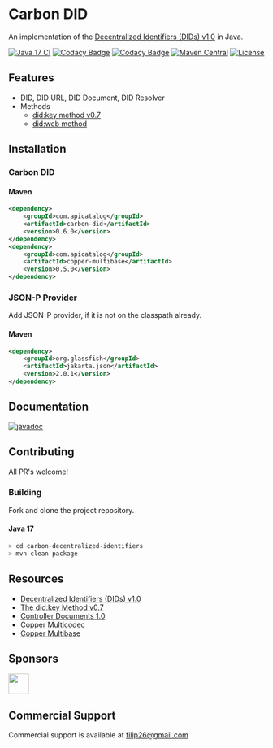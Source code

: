 # Carbon DID
An implementation of the [Decentralized Identifiers (DIDs) v1.0](https://www.w3.org/TR/did-core/) in Java.


[![Java 17 CI](https://github.com/filip26/carbon-decentralized-identifiers/actions/workflows/java17-build.yml/badge.svg)](https://github.com/filip26/carbon-decentralized-identifiers/actions/workflows/java17-build.yml)
[![Codacy Badge](https://app.codacy.com/project/badge/Grade/dd79aafc6eb14ed18f2217de62585ba7)](https://app.codacy.com/gh/filip26/carbon-decentralized-identifiers/dashboard?utm_source=gh&utm_medium=referral&utm_content=&utm_campaign=Badge_grade)
[![Codacy Badge](https://app.codacy.com/project/badge/Coverage/dd79aafc6eb14ed18f2217de62585ba7)](https://app.codacy.com/gh/filip26/carbon-decentralized-identifiers/dashboard?utm_source=gh&utm_medium=referral&utm_content=&utm_campaign=Badge_coverage)
[![Maven Central](https://img.shields.io/maven-central/v/com.apicatalog/carbon-did.svg?label=Maven%20Central)](https://search.maven.org/search?q=g:com.apicatalog%20AND%20a:carbon-did)
[![License](https://img.shields.io/badge/License-Apache%202.0-blue.svg)](https://opensource.org/licenses/Apache-2.0)


## Features

* DID, DID URL, DID Document, DID Resolver
* Methods
  * [did:key method v0.7](https://w3c-ccg.github.io/did-method-key/)
  * [did:web method](https://w3c-ccg.github.io/did-method-web/)

## Installation

### Carbon DID

#### Maven

```xml
<dependency>
    <groupId>com.apicatalog</groupId>
    <artifactId>carbon-did</artifactId>
    <version>0.6.0</version>
</dependency>
<dependency>
    <groupId>com.apicatalog</groupId>
    <artifactId>copper-multibase</artifactId>
    <version>0.5.0</version>
</dependency>
```

### JSON-P Provider

Add JSON-P provider, if it is not on the classpath already.

#### Maven

```xml
<dependency>
    <groupId>org.glassfish</groupId>
    <artifactId>jakarta.json</artifactId>
    <version>2.0.1</version>
</dependency>
```

## Documentation

[![javadoc](https://javadoc.io/badge2/com.apicatalog/carbon-did/javadoc.svg)](https://javadoc.io/doc/com.apicatalog/carbon-did)


## Contributing

All PR's welcome!


### Building

Fork and clone the project repository.

#### Java 17
```bash
> cd carbon-decentralized-identifiers
> mvn clean package
```

## Resources

- [Decentralized Identifiers (DIDs) v1.0](https://www.w3.org/TR/did-core/)
- [The did:key Method v0.7](https://w3c-ccg.github.io/did-method-key/)
- [Controller Documents 1.0](https://www.w3.org/TR/controller-document/)
- [Copper Multicodec](https://github.com/filip26/copper-multicodec)
- [Copper Multibase](https://github.com/filip26/copper-multibase)

## Sponsors

<a href="https://github.com/digitalbazaar">
  <img src="https://avatars.githubusercontent.com/u/167436?s=200&v=4" width="40" />
</a> 

## Commercial Support
Commercial support is available at filip26@gmail.com

